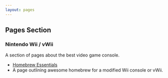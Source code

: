 ```yaml
---
layout: pages
---
```


## Pages Section

### Nintendo Wii / vWii

A section of pages about the best video game console.

* [Homebrew Essentials](../pages/homebrew-essentials)
* A page outlining awesome homebrew for a modified Wii console or vWii.